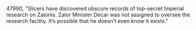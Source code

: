 ﻿47990, "Slicers have discovered obscure records of top-secret Imperial research on Zaloriis.  Zalor Minister Decar was not assigned to oversee the research facility.  It’s possible that he doesn’t even know it exists."
